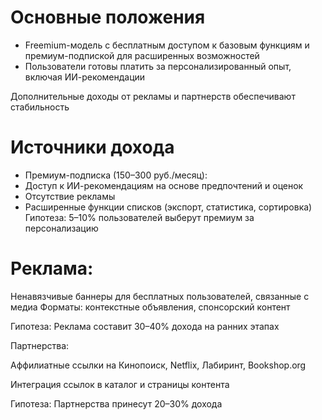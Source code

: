 # Основные положения


- Freemium-модель с бесплатным доступом к базовым функциям и премиум-подпиской для расширенных возможностей
- Пользователи готовы платить за персонализированный опыт, включая ИИ-рекомендации

Дополнительные доходы от рекламы и партнерств обеспечивают стабильность

# Источники дохода

- Премиум-подписка (150–300 руб./месяц):
- Доступ к ИИ-рекомендациям на основе предпочтений и оценок
- Отсутствие рекламы
- Расширенные функции списков (экспорт, статистика, сортировка)
Гипотеза: 5–10% пользователей выберут премиум за персонализацию

# Реклама:

Ненавязчивые баннеры для бесплатных пользователей, связанные с медиа
Форматы: контекстные объявления, спонсорский контент

Гипотеза: Реклама составит 30–40% дохода на ранних этапах

Партнерства:

Аффилиатные ссылки на Кинопоиск, Netflix, Лабиринт, Bookshop.org

Интеграция ссылок в каталог и страницы контента

Гипотеза: Партнерства принесут 20–30% дохода
